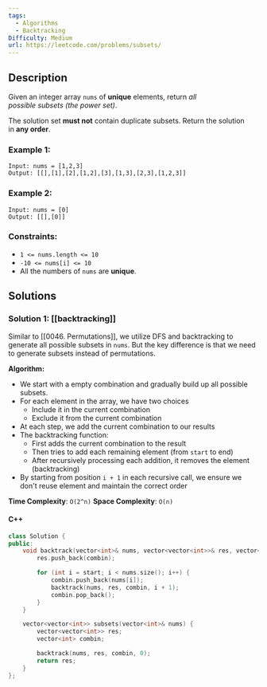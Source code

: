 ```yaml
---
tags:
  - Algorithms
  - Backtracking
Difficulty: Medium
url: https://leetcode.com/problems/subsets/
---
```

## Description
Given an integer array `nums` of **unique** elements, return _all possible_ _subsets_ _(the power set)_.

The solution set **must not** contain duplicate subsets. Return the solution in **any order**.

### Example 1:
```
Input: nums = [1,2,3]
Output: [[],[1],[2],[1,2],[3],[1,3],[2,3],[1,2,3]]
```

### Example 2:
```
Input: nums = [0]
Output: [[],[0]]
```

### Constraints:
- `1 <= nums.length <= 10`
- `-10 <= nums[i] <= 10`
- All the numbers of `nums` are **unique**.

## Solutions

### Solution 1: [[backtracking]]
Similar to [[0046. Permutations]], we utilize DFS and backtracking to generate all possible subsets in `nums`. But the key difference is that we need to generate subsets instead of permutations. 

**Algorithm:**
- We start with a empty combination and gradually build up all possible subsets.
- For each element in the array, we have two choices
	- Include it in the current combination
	- Exclude it from the current combination
- At each step, we add the current combination to our results
- The backtracking function:
	- First adds the current combination to the result
	- Then tries to add each remaining element (from `start` to end)
	- After recursively processing each addition, it removes the element (backtracking)
- By starting from position `i + 1` in each recursive call, we ensure we don't reuse element and maintain the correct order

**Time Complexity**: `O(2^n)`
**Space Complexity**: `O(n)` 

#### C++
```cpp
class Solution {
public:
    void backtrack(vector<int>& nums, vector<vector<int>>& res, vector<int>& combin, int start) {
        res.push_back(combin); 

        for (int i = start; i < nums.size(); i++) {
            combin.push_back(nums[i]); 
            backtrack(nums, res, combin, i + 1); 
            combin.pop_back(); 
        }
    }

    vector<vector<int>> subsets(vector<int>& nums) {
        vector<vector<int>> res; 
        vector<int> combin; 

        backtrack(nums, res, combin, 0); 
        return res; 
    }
};
```
